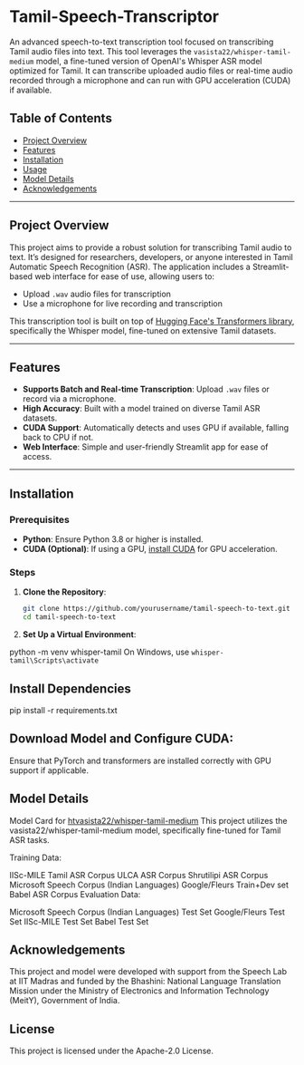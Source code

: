 # Tamil-Speech-Transcriptor

An advanced speech-to-text transcription tool focused on transcribing Tamil audio files into text. This tool leverages the `vasista22/whisper-tamil-medium` model, a fine-tuned version of OpenAI's Whisper ASR model optimized for Tamil. It can transcribe uploaded audio files or real-time audio recorded through a microphone and can run with GPU acceleration (CUDA) if available.

## Table of Contents
- [Project Overview](#project-overview)
- [Features](#features)
- [Installation](#installation)
- [Usage](#usage)
- [Model Details](#model-details)
- [Acknowledgements](#acknowledgements)

---

## Project Overview

This project aims to provide a robust solution for transcribing Tamil audio to text. It’s designed for researchers, developers, or anyone interested in Tamil Automatic Speech Recognition (ASR). The application includes a Streamlit-based web interface for ease of use, allowing users to:
- Upload `.wav` audio files for transcription
- Use a microphone for live recording and transcription

This transcription tool is built on top of [Hugging Face's Transformers library](https://huggingface.co/), specifically the Whisper model, fine-tuned on extensive Tamil datasets.

---

## Features

- **Supports Batch and Real-time Transcription**: Upload `.wav` files or record via a microphone.
- **High Accuracy**: Built with a model trained on diverse Tamil ASR datasets.
- **CUDA Support**: Automatically detects and uses GPU if available, falling back to CPU if not.
- **Web Interface**: Simple and user-friendly Streamlit app for ease of access.

---

## Installation

### Prerequisites

- **Python**: Ensure Python 3.8 or higher is installed.
- **CUDA (Optional)**: If using a GPU, [install CUDA](https://developer.nvidia.com/cuda-downloads) for GPU acceleration.

### Steps

1. **Clone the Repository**:
   ```bash
   git clone https://github.com/yourusername/tamil-speech-to-text.git
   cd tamil-speech-to-text
2. **Set Up a Virtual Environment**:

python -m venv whisper-tamil
On Windows, use `whisper-tamil\Scripts\activate`

## Install Dependencies

pip install -r requirements.txt

## Download Model and Configure CUDA:
 Ensure that PyTorch and transformers are installed correctly with GPU support if applicable.

## Model Details
Model Card for [htvasista22/whisper-tamil-medium](https://huggingface.co/vasista22/whisper-tamil-medium)
This project utilizes the vasista22/whisper-tamil-medium model, specifically fine-tuned for Tamil ASR tasks.

Training Data:

IISc-MILE Tamil ASR Corpus
ULCA ASR Corpus
Shrutilipi ASR Corpus
Microsoft Speech Corpus (Indian Languages)
Google/Fleurs Train+Dev set
Babel ASR Corpus
Evaluation Data:

Microsoft Speech Corpus (Indian Languages) Test Set
Google/Fleurs Test Set
IISc-MILE Test Set
Babel Test Set

## Acknowledgements
This project and model were developed with support from the Speech Lab at IIT Madras and funded by the Bhashini: National Language Translation Mission under the Ministry of Electronics and Information Technology (MeitY), Government of India.

## License
This project is licensed under the Apache-2.0 License.

